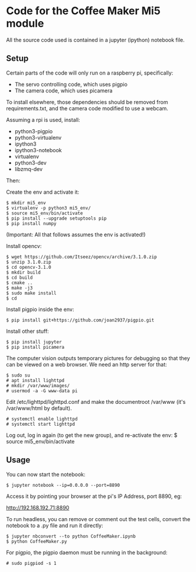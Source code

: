 # Code for the Coffee Maker Mi5 module

All the source code used is contained in a jupyter (ipython) notebook file.

## Setup

Certain parts of the code will only run on a raspberry pi, specifically:

* The servo controlling code, which uses pigpio
* The camera code, which uses picamera

To install elsewhere, those dependencies should be removed from requirements.txt,
and the camera code modified to use a webcam.

Assuming a rpi is used, install:

* python3-pigpio
* python3-virtualenv
* ipython3
* ipython3-notebook
* virtualenv
* python3-dev
* libzmq-dev

Then:

Create the env and activate it:

    $ mkdir mi5_env
    $ virtualenv -p python3 mi5_env/
    $ source mi5_env/bin/activate
    $ pip install --upgrade setuptools pip
    $ pip install numpy

(Important: All that follows assumes the env is activated!)

Install opencv:

    $ wget https://github.com/Itseez/opencv/archive/3.1.0.zip
    $ unzip 3.1.0.zip
    $ cd opencv-3.1.0
    $ mkdir build
    $ cd build
    $ cmake ..
    $ make -j3
    $ sudo make install
    $ cd

Install pigpio inside the env:

    $ pip install git+https://github.com/joan2937/pigpio.git

Install other stuff:

    $ pip install jupyter
    $ pip install picamera

The computer vision outputs temporary pictures for debugging so that
they can be viewed on a web browser.
We need an http server for that:

    $ sudo su
    # apt install lighttpd
    # mkdir /var/www/images/
    # usermod -a -G www-data pi

Edit /etc/lighttpd/lighttpd.conf and make the documentroot /var/www
(it's /var/www/html by default).

    # systemctl enable lighttpd
    # systemctl start lighttpd

Log out, log in again (to get the new group), and re-activate the env:
    $ source mi5_env/bin/activate

## Usage

You can now start the notebook:

    $ jupyter notebook --ip=0.0.0.0 --port=8890

Access it by pointing your browser at the pi's IP Address, port 8890, eg:

<http://192.168.192.71:8890>

To run headless, you can remove or comment out the test cells,
convert the notebook to a .py file and run it directly:

    $ jupyter nbconvert --to python CoffeeMaker.ipynb
    $ python CoffeeMaker.py

For pigpio, the pigpio daemon must be running in the background:

    # sudo pigpiod -s 1

